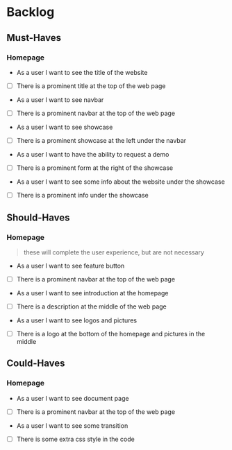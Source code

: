# Backlog

## Must-Haves

### Homepage

- As a user I want to see the title of the website
- [ ] There is a prominent title at the top of the web page
- As a user I want to see navbar
- [ ] There is a prominent navbar at the top of the web page
- As a user I want to see showcase
- [ ] There is a prominent showcase at the left under the navbar
- As a user I want to have the ability to request a demo
- [ ] There is a prominent form at the right of the showcase
- As a user I want to see some info about the website under the showcase
- [ ] There is a prominent info under the showcase

## Should-Haves

### Homepage

> these will complete the user experience, but are not necessary

- As a user I want to see feature button
- [ ] There is a prominent navbar at the top of the web page
- As a user I want to see introduction at the homepage
- [ ] There is a description at the middle of the web page
- As a user I want to see logos and pictures
- [ ] There is a logo at the bottom of the homepage and pictures in the middle

## Could-Haves

### Homepage

- As a user I want to see document page
- [ ] There is a prominent navbar at the top of the web page
- As a user I want to see some transition
- [ ] There is some extra css style in the code
